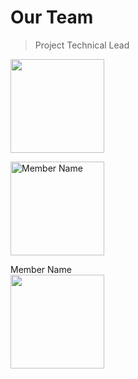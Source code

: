 
# Our Team

> Project Technical Lead

<p float="left">
  <img src="https://bi-stem-away.github.io/shiny_app_dev/Logo.png" Caption="Member Name" width="150" />
</p>

<p float="left">
  
  <img src="https://bi-stem-away.github.io/shiny_app_dev/Logo.png" width="150" alt="Member Name">
  <figcaption>Member Name</figcaption>
  <img src="https://bi-stem-away.github.io/shiny_app_dev/Logo.png" width="150" /> 
  
</p>
